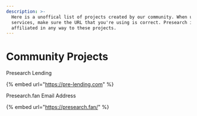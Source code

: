 ```yaml
---
description: >-
  Here is a unoffical list of projects created by our community. When using the
  services, make sure the URL that you're using is correct. Presearch is not
  affiliated in any way to these projects.
---
```


# Community Projects

Presearch Lending

{% embed url="https://pre-lending.com" %}

Presearch.fan Email Address

{% embed url="https://presearch.fan/" %}
